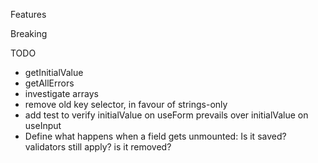 Features

Breaking

TODO

- getInitialValue
- getAllErrors
- investigate arrays
- remove old key selector, in favour of strings-only
- add test to verify initialValue on useForm prevails over initialValue on useInput
- Define what happens when a field gets unmounted: Is it saved? validators still apply? is it removed?
